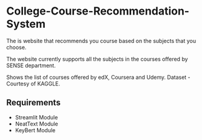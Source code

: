 # College-Course-Recommendation-System

The is website that recommends you course based on the subjects that you choose.

The website currently supports all the subjects in the courses offered by SENSE department.

Shows the list of courses offered by edX, Coursera and Udemy.
Dataset - Courtesy of KAGGLE.

## Requirements
* Streamlit Module
* NeatText Module
* KeyBert Module

